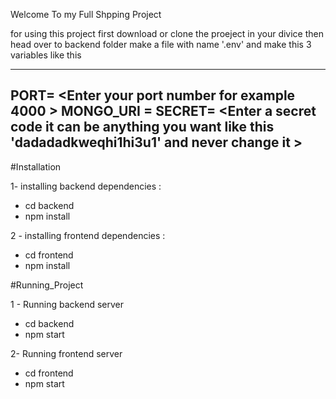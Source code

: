 Welcome To my Full Shpping Project 

for using this project first download or clone the proeject in your divice then head over to backend folder make a file with name '.env' and make this 3 variables like this 

------------------------------------
  PORT= <Enter your port number for example 4000 >
  MONGO_URI =  <Enter your MongoDB connection string and edit your username and password>
  SECRET= <Enter a secret code it can be anything you want like this 'dadadadkweqhi1hi3u1' and never change it >
------------------------------------


#Installation

1- installing backend dependencies : 
  - cd backend
  - npm install
 
 2 - installing frontend dependencies :
  - cd frontend
  - npm install
  
 #Running_Project
 
 1 - Running backend server
  - cd backend
  - npm start
 
 2- Running frontend server
  - cd frontend
  - npm start
  
  
